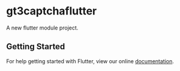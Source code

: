 # gt3captchaflutter

A new flutter module project.

## Getting Started

For help getting started with Flutter, view our online
[documentation](https://flutter.dev/).
